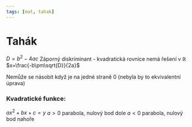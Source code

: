 ```yaml
---
tags: [mat, tahak]
---
```

# Tahák

$D=b^2-4ac$
Záporný diskriminant - kvadratická rovnice nemá řešení v $\mathbb{R}$
$x=\frac{-b\pm\sqrt{D}}{2a}$

Nemůže se násobit když je na jedné straně 0 (nebyla by to ekvivalentní úprava)

### Kvadratické funkce:
$ax^2+bx+c=y$
$a>0$ parabola, nulový bod dole
$a<0$ parabola, nulový bod nahoře

